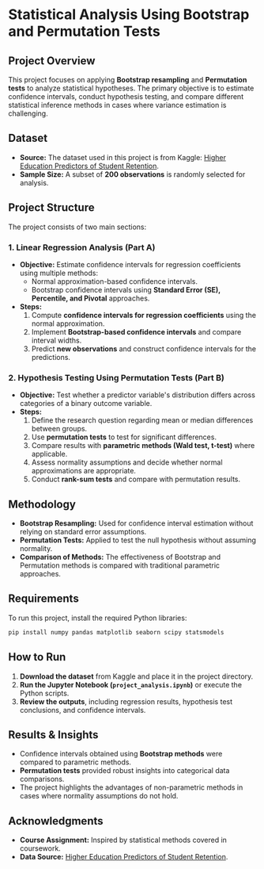 # Statistical Analysis Using Bootstrap and Permutation Tests

## Project Overview
This project focuses on applying **Bootstrap resampling** and **Permutation tests** to analyze statistical hypotheses. The primary objective is to estimate confidence intervals, conduct hypothesis testing, and compare different statistical inference methods in cases where variance estimation is challenging.

## Dataset
- **Source:** The dataset used in this project is from Kaggle: [Higher Education Predictors of Student Retention](https://www.kaggle.com/datasets/thedevastator/higher-education-predictors-of-student-retention).
- **Sample Size:** A subset of **200 observations** is randomly selected for analysis.

## Project Structure
The project consists of two main sections:

### 1. Linear Regression Analysis (Part A)
- **Objective:** Estimate confidence intervals for regression coefficients using multiple methods:
  - Normal approximation-based confidence intervals.
  - Bootstrap confidence intervals using **Standard Error (SE), Percentile, and Pivotal** approaches.
- **Steps:**
  1. Compute **confidence intervals for regression coefficients** using the normal approximation.
  2. Implement **Bootstrap-based confidence intervals** and compare interval widths.
  3. Predict **new observations** and construct confidence intervals for the predictions.

### 2. Hypothesis Testing Using Permutation Tests (Part B)
- **Objective:** Test whether a predictor variable's distribution differs across categories of a binary outcome variable.
- **Steps:**
  1. Define the research question regarding mean or median differences between groups.
  2. Use **permutation tests** to test for significant differences.
  3. Compare results with **parametric methods (Wald test, t-test)** where applicable.
  4. Assess normality assumptions and decide whether normal approximations are appropriate.
  5. Conduct **rank-sum tests** and compare with permutation results.

## Methodology
- **Bootstrap Resampling:** Used for confidence interval estimation without relying on standard error assumptions.
- **Permutation Tests:** Applied to test the null hypothesis without assuming normality.
- **Comparison of Methods:** The effectiveness of Bootstrap and Permutation methods is compared with traditional parametric approaches.

## Requirements
To run this project, install the required Python libraries:
```bash
pip install numpy pandas matplotlib seaborn scipy statsmodels
```

## How to Run
1. **Download the dataset** from Kaggle and place it in the project directory.
2. **Run the Jupyter Notebook (`project_analysis.ipynb`)** or execute the Python scripts.
3. **Review the outputs**, including regression results, hypothesis test conclusions, and confidence intervals.

## Results & Insights
- Confidence intervals obtained using **Bootstrap methods** were compared to parametric methods.
- **Permutation tests** provided robust insights into categorical data comparisons.
- The project highlights the advantages of non-parametric methods in cases where normality assumptions do not hold.

## Acknowledgments
- **Course Assignment:** Inspired by statistical methods covered in coursework.
- **Data Source:** [Higher Education Predictors of Student Retention](https://www.kaggle.com/datasets/thedevastator/higher-education-predictors-of-student-retention).


